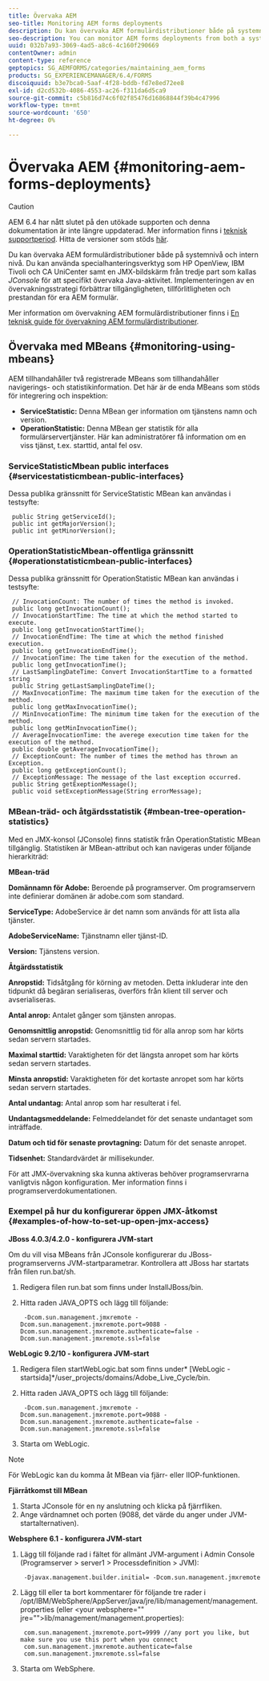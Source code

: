 ```yaml
---
title: Övervaka AEM
seo-title: Monitoring AEM forms deployments
description: Du kan övervaka AEM formulärdistributioner både på systemnivå och intern nivå. Läs mer om övervakning AEM formulärdistributioner i det här dokumentet.
seo-description: You can monitor AEM forms deployments from both a system level and an internal level. Learn more about monitoring AEM forms deployments from this document.
uuid: 032b7a93-3069-4ad5-a8c6-4c160f290669
contentOwner: admin
content-type: reference
geptopics: SG_AEMFORMS/categories/maintaining_aem_forms
products: SG_EXPERIENCEMANAGER/6.4/FORMS
discoiquuid: b3e7bca0-5aaf-4f28-bddb-fd7e8ed72ee8
exl-id: d2cd532b-4086-4553-ac26-f311da6d5ca9
source-git-commit: c5b816d74c6f02f85476d16868844f39b4c47996
workflow-type: tm+mt
source-wordcount: '650'
ht-degree: 0%

---
```


# Övervaka AEM {#monitoring-aem-forms-deployments}

>[!CAUTION]
>
>AEM 6.4 har nått slutet på den utökade supporten och denna dokumentation är inte längre uppdaterad. Mer information finns i [teknisk supportperiod](https://helpx.adobe.com/support/programs/eol-matrix.html). Hitta de versioner som stöds [här](https://experienceleague.adobe.com/docs/).

Du kan övervaka AEM formulärdistributioner både på systemnivå och intern nivå. Du kan använda specialhanteringsverktyg som HP OpenView, IBM Tivoli och CA UniCenter samt en JMX-bildskärm från tredje part som kallas *JConsole* för att specifikt övervaka Java-aktivitet. Implementeringen av en övervakningsstrategi förbättrar tillgängligheten, tillförlitligheten och prestandan för era AEM formulär.

Mer information om övervakning AEM formulärdistributioner finns i [En teknisk guide för övervakning AEM formulärdistributioner](https://www.adobe.com/devnet/livecycle/pdfs/lc_monitoring_wp_ue.pdf).

## Övervaka med MBeans {#monitoring-using-mbeans}

AEM tillhandahåller två registrerade MBeans som tillhandahåller navigerings- och statistikinformation. Det här är de enda MBeans som stöds för integrering och inspektion:

* **ServiceStatistic:** Denna MBean ger information om tjänstens namn och version.
* **OperationStatistic:** Denna MBean ger statistik för alla formulärservertjänster. Här kan administratörer få information om en viss tjänst, t.ex. starttid, antal fel osv.

### ServiceStatisticMbean public interfaces {#servicestatisticmbean-public-interfaces}

Dessa publika gränssnitt för ServiceStatistic MBean kan användas i testsyfte:

```as3
 public String getServiceId();  
 public int getMajorVersion();  
 public int getMinorVersion();
```

### OperationStatisticMbean-offentliga gränssnitt {#operationstatisticmbean-public-interfaces}

Dessa publika gränssnitt för OperationStatistic MBean kan användas i testsyfte:

```as3
 // InvocationCount: The number of times the method is invoked.  
 public long getInvocationCount();  
 // InvocationStartTime: The time at which the method started to execute.  
 public long getInvocationStartTime();  
 // InvocationEndTime: The time at which the method finished execution.  
 public long getInvocationEndTime();  
 // InvocationTime: The time taken for the execution of the method.  
 public long getInvocationTime();  
 // LastSamplingDateTime: Convert InvocationStartTime to a formatted string  
 public String getLastSamplingDateTime();  
 // MaxInvocationTime: The maximum time taken for the execution of the method.  
 public long getMaxInvocationTime();  
 // MinInvocationTime: The minimum time taken for the execution of the method.  
 public long getMinInvocationTime();  
 // AverageInvocationTime: the averege execution time taken for the execution of the method.  
 public double getAverageInvocationTime();  
 // ExceptionCount: The number of times the method has thrown an Exception.  
 public long getExceptionCount();  
 // ExceptionMessage: The message of the last exception occurred.  
 public String getExeptionMessage();  
 public void setExceptionMessage(String errorMessage);
```

### MBean-träd- och åtgärdsstatistik {#mbean-tree-operation-statistics}

Med en JMX-konsol (JConsole) finns statistik från OperationStatistic MBean tillgänglig. Statistiken är MBean-attribut och kan navigeras under följande hierarkiträd:

**MBean-träd**

**Domännamn för Adobe:** Beroende på programserver. Om programservern inte definierar domänen är adobe.com som standard.

**ServiceType:** AdobeService är det namn som används för att lista alla tjänster.

**AdobeServiceName:** Tjänstnamn eller tjänst-ID.

**Version:** Tjänstens version.

**Åtgärdsstatistik**

**Anropstid:** Tidsåtgång för körning av metoden. Detta inkluderar inte den tidpunkt då begäran serialiseras, överförs från klient till server och avserialiseras.

**Antal anrop:** Antalet gånger som tjänsten anropas.

**Genomsnittlig anropstid:** Genomsnittlig tid för alla anrop som har körts sedan servern startades.

**Maximal starttid:** Varaktigheten för det längsta anropet som har körts sedan servern startades.

**Minsta anropstid:** Varaktigheten för det kortaste anropet som har körts sedan servern startades.

**Antal undantag:** Antal anrop som har resulterat i fel.

**Undantagsmeddelande:** Felmeddelandet för det senaste undantaget som inträffade.

**Datum och tid för senaste provtagning:** Datum för det senaste anropet.

**Tidsenhet:** Standardvärdet är millisekunder.

För att JMX-övervakning ska kunna aktiveras behöver programservrarna vanligtvis någon konfiguration. Mer information finns i programserverdokumentationen.

### Exempel på hur du konfigurerar öppen JMX-åtkomst {#examples-of-how-to-set-up-open-jmx-access}

**JBoss 4.0.3/4.2.0 - konfigurera JVM-start**

Om du vill visa MBeans från JConsole konfigurerar du JBoss-programserverns JVM-startparametrar. Kontrollera att JBoss har startats från filen run.bat/sh.

1. Redigera filen run.bat som finns under InstallJBoss/bin.
1. Hitta raden JAVA_OPTS och lägg till följande:

   ```as3
    -Dcom.sun.management.jmxremote -Dcom.sun.management.jmxremote.port=9088 -Dcom.sun.management.jmxremote.authenticate=false -Dcom.sun.management.jmxremote.ssl=false
   ```

**WebLogic 9.2/10 - konfigurera JVM-start**

1. Redigera filen startWebLogic.bat som finns under* [WebLogic - startsida]*/user_projects/domains/Adobe_Live_Cycle/bin.
1. Hitta raden JAVA_OPTS och lägg till följande:

   ```as3
    -Dcom.sun.management.jmxremote -Dcom.sun.management.jmxremote.port=9088 -Dcom.sun.management.jmxremote.authenticate=false -Dcom.sun.management.jmxremote.ssl=false
   ```

1. Starta om WebLogic.

>[!NOTE]
>
>För WebLogic kan du komma åt MBean via fjärr- eller IIOP-funktionen.

**Fjärråtkomst till MBean**

1. Starta JConsole för en ny anslutning och klicka på fjärrfliken.
1. Ange värdnamnet och porten (9088, det värde du anger under JVM-startalternativen).

**Websphere 6.1 - konfigurera JVM-start**

1. Lägg till följande rad i fältet för allmänt JVM-argument i Admin Console (Programserver > server1 > Processdefinition > JVM):

   ```as3
    -Djavax.management.builder.initial= -Dcom.sun.management.jmxremote
   ```

1. Lägg till eller ta bort kommentarer för följande tre rader i /opt/IBM/WebSphere/AppServer/java/jre/lib/management/management.properties (eller &lt;your websphere=&quot;&quot; jre=&quot;&quot;>lib/management/management.properties):

   ```as3
    com.sun.management.jmxremote.port=9999 //any port you like, but make sure you use this port when you connect  
    com.sun.management.jmxremote.authenticate=false  
    com.sun.management.jmxremote.ssl=false
   ```

1. Starta om WebSphere.

